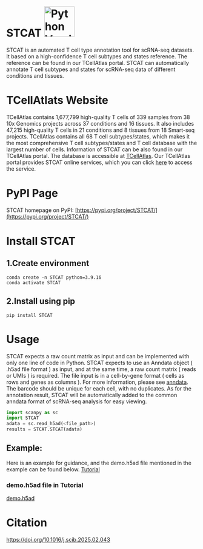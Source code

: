 # STCAT  <a href="https://www.python.org/"><img src="https://img.shields.io/badge/python-3.9+-brightgreen.svg" alt="Python Versions" width="80"></a>

STCAT is an automated T cell type annotation tool for scRNA-seq datasets. 
It based on a high-confidence T cell subtypes and states reference. 
The reference can be found in our TCellAtlas portal. 
STCAT can automatically annotate T cell subtypes and states for scRNA-seq data of different conditions and tissues.

# TCellAtlats Website
TCellAtlas contains 1,677,799 high-quality T cells of 339 samples from 38 10x Genomics projects across 37 conditions and 16 tissues. It also includes 47,215 high-quality T cells in 21 conditions and 8 tissues from 18 Smart-seq projects. TCellAtlas contains all 68 T cell subtypes/states, which makes it the most comprehensive T cell subtypes/states and T cell database with the largest number of cells.
Information of STCAT can be also found in our TCellAtlas portal. The database is accessible at [TCellAtlas](https://guolab.wchscu.cn/TCellAtlas/#/). Our TCellAtlas portal provides STCAT online services, which you can click [here](https://guolab.wchscu.cn/TCellAtlas/#/annotation) to access the service.

# PyPI Page
STCAT homepage on PyPI: [https://pypi.org/project/STCAT/](https://pypi.org/project/STCAT/)

# Install STCAT
## 1.Create environment

```
conda create -n STCAT python=3.9.16
conda activate STCAT
```
## 2.Install using pip
```console
pip install STCAT
```
# Usage 
STCAT expects a raw count matrix as input and can be implemented with only one line of code in Python. 
STCAT expects to use an Anndata object ( .h5ad file format ) as input, and at the same time, a raw count matrix ( reads or UMIs ) is required. 
The file input is in a cell-by-gene format ( cells as rows and genes as columns ). For more information, please see [anndata](https://anndata.readthedocs.io/en/latest/).
The barcode should be unique for each cell, with no duplicates.
As for the annotation result, STCAT will be automatically added to the common anndata format of scRNA-seq analysis for easy viewing.
```python
import scanpy as sc
import STCAT
adata = sc.read_h5ad(<file_path>)
results = STCAT.STCAT(adata)
```
## Example:
Here is an example for guidance, and the demo.h5ad file mentioned in the example can be found below.
[Tutorial](tutorial.ipynb)
### demo.h5ad file in Tutorial
[demo.h5ad](demo.h5ad.bz2)

# Citation
https://doi.org/10.1016/j.scib.2025.02.043
